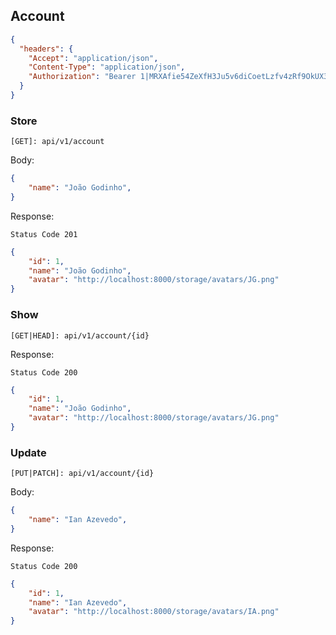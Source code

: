 ## Account
```json
{
  "headers": {
    "Accept": "application/json",
    "Content-Type": "application/json",
    "Authorization": "Bearer 1|MRXAfie54ZeXfH3Ju5v6diCoetLzfv4zRf9OkUX3"
  }
}
```

### Store
```
[GET]: api/v1/account
```
Body:

```json
{
    "name": "João Godinho",
}
```
Response:

```Status Code 201```
```json
{
	"id": 1,
	"name": "João Godinho",
	"avatar": "http://localhost:8000/storage/avatars/JG.png"
}
```

### Show
```
[GET|HEAD]: api/v1/account/{id}
```
Response:

```Status Code 200```
```json
{
	"id": 1,
	"name": "João Godinho",
	"avatar": "http://localhost:8000/storage/avatars/JG.png"
}
```

### Update
```
[PUT|PATCH]: api/v1/account/{id}
```
Body:

```json
{
	"name": "Ian Azevedo",
}
```
Response:

```Status Code 200```
```json
{
	"id": 1,
	"name": "Ian Azevedo",
	"avatar": "http://localhost:8000/storage/avatars/IA.png"
}
